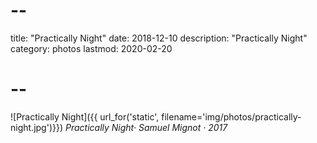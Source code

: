 # --
title: "Practically Night"
date: 2018-12-10
description: "Practically Night"
category: photos
lastmod: 2020-02-20
# --

![Practically Night]({{ url_for('static', filename='img/photos/practically-night.jpg')}})
*Practically Night· Samuel Mignot · 2017*
